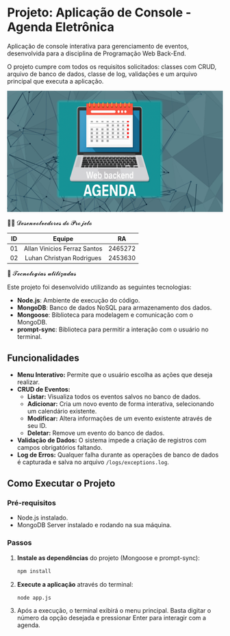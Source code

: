 # Projeto: Aplicação de Console - Agenda Eletrônica

Aplicação de console interativa para gerenciamento de eventos, desenvolvida para a disciplina de Programação Web Back-End.

O projeto cumpre com todos os requisitos solicitados: classes com CRUD, arquivo de banco de dados, classe de log, validações e um arquivo principal que executa a aplicação.

![Banner do Projeto](agenda.PNG)

👨‍💻 𝓓𝓮𝓼𝓮𝓷𝓿𝓸𝓵𝓿𝓮𝓭𝓸𝓻𝓮𝓼 𝓭𝓸 𝓟𝓻𝓸𝓳𝓮𝓽𝓸

| ID   |                                 Equipe                                    |   RA       | 
| :--: | :-----------------------------------------------------------------------: | :--------: |
|   01 |            Allan Vinicios Ferraz Santos                            |  2465272   |    
|   02 |           Luhan Christyan Rodrigues                                    |  2453630   |   


🚀 𝓣𝓮𝓬𝓷𝓸𝓵𝓸𝓰𝓲𝓪𝓼 𝓾𝓽𝓲𝓵𝓲𝔃𝓪𝓭𝓪𝓼

Este projeto foi desenvolvido utilizando as seguintes tecnologias:

- **Node.js**: Ambiente de execução do código.
- **MongoDB**: Banco de dados NoSQL para armazenamento dos dados.
- **Mongoose**: Biblioteca para modelagem e comunicação com o MongoDB.
- **prompt-sync**: Biblioteca para permitir a interação com o usuário no terminal.

## Funcionalidades

- **Menu Interativo:** Permite que o usuário escolha as ações que deseja realizar.
- **CRUD de Eventos:**
    - **Listar:** Visualiza todos os eventos salvos no banco de dados.
    - **Adicionar:** Cria um novo evento de forma interativa, selecionando um calendário existente.
    - **Modificar:** Altera informações de um evento existente através de seu ID.
    - **Deletar:** Remove um evento do banco de dados.
- **Validação de Dados:** O sistema impede a criação de registros com campos obrigatórios faltando.
- **Log de Erros:** Qualquer falha durante as operações de banco de dados é capturada e salva no arquivo `/logs/exceptions.log`.

## Como Executar o Projeto

### Pré-requisitos
- Node.js instalado.
- MongoDB Server instalado e rodando na sua máquina.

### Passos

1.  **Instale as dependências** do projeto (Mongoose e prompt-sync):
    ```bash
    npm install
    ```

2.  **Execute a aplicação** através do terminal:
    ```bash
    node app.js
    ```

3.  Após a execução, o terminal exibirá o menu principal. Basta digitar o número da opção desejada e pressionar Enter para interagir com a agenda.
